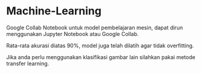 # Machine-Learning
Google Collab Notebook untuk model pembelajaran mesin, dapat dirun menggunakan Jupyter Notebook atau Google Collab.

Rata-rata akurasi diatas 90%, model juga telah dilatih agar tidak overfitting.

Jika anda perlu menggunakan klasifikasi gambar lain silahkan pakai metode transfer learning.
